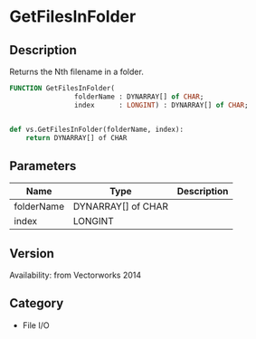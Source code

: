 # GetFilesInFolder

## Description
Returns the Nth filename in a folder.

```pascal
FUNCTION GetFilesInFolder(
				folderName : DYNARRAY[] of CHAR;
				index      : LONGINT) : DYNARRAY[] of CHAR;
```

```python

def vs.GetFilesInFolder(folderName, index):
    return DYNARRAY[] of CHAR
```

## Parameters
|Name|Type|Description|
|---|---|---|
|folderName|DYNARRAY[] of CHAR||
|index|LONGINT||

## Version
Availability: from Vectorworks 2014
## Category
* File I/O

